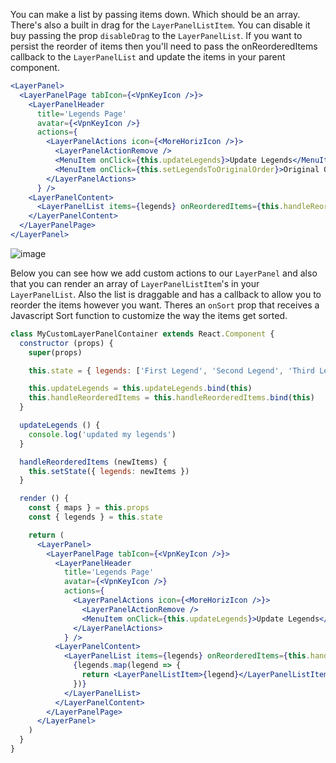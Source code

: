 You can make a list by passing items down. Which should be an array. There's also a built in drag for the `LayerPanelListItem`. You can disable it buy passing the prop `disableDrag` to the `LayerPanelList`. If you want to persist the reorder of items then you'll need to pass the onReorderedItems callback to the `LayerPanelList` and update the items in your parent component.
```jsx
<LayerPanel>
  <LayerPanelPage tabIcon={<VpnKeyIcon />}>
    <LayerPanelHeader
      title='Legends Page'
      avatar={<VpnKeyIcon />}
      actions={
        <LayerPanelActions icon={<MoreHorizIcon />}>
          <LayerPanelActionRemove />
          <MenuItem onClick={this.updateLegends}>Update Legends</MenuItem>
          <MenuItem onClick={this.setLegendsToOriginalOrder}>Original Order Legends</MenuItem>
        </LayerPanelActions>
      } />
    <LayerPanelContent>
      <LayerPanelList items={legends} onReorderedItems={this.handleReorderedItems} />
    </LayerPanelContent>
  </LayerPanelPage>
</LayerPanel>
```
![image](https://github.platforms.engineering/storage/user/2990/files/cf28cb00-86d3-11ea-850b-a33275dd4c1c)

Below you can see how we add custom actions to our `LayerPanel` and also that you can render an array of `LayerPanelListItem`'s in your `LayerPanelList`. Also the list is draggable and has a callback to allow you to reorder the items however you want. Theres an `onSort` prop that receives a Javascript Sort function to customize the way the items get sorted.
```jsx
class MyCustomLayerPanelContainer extends React.Component {
  constructor (props) {
    super(props)

    this.state = { legends: ['First Legend', 'Second Legend', 'Third Legend'] }

    this.updateLegends = this.updateLegends.bind(this)
    this.handleReorderedItems = this.handleReorderedItems.bind(this)
  }

  updateLegends () {
    console.log('updated my legends')
  }

  handleReorderedItems (newItems) {
    this.setState({ legends: newItems })
  }

  render () {
    const { maps } = this.props
    const { legends } = this.state

    return (
      <LayerPanel>
        <LayerPanelPage tabIcon={<VpnKeyIcon />}>
          <LayerPanelHeader
            title='Legends Page'
            avatar={<VpnKeyIcon />}
            actions={
              <LayerPanelActions icon={<MoreHorizIcon />}>
                <LayerPanelActionRemove />
                <MenuItem onClick={this.updateLegends}>Update Legends</MenuItem>
              </LayerPanelActions>
            } />
          <LayerPanelContent>
            <LayerPanelList items={legends} onReorderedItems={this.handleReorderedItems}>
              {legends.map(legend => {
                return <LayerPanelListItem>{legend}</LayerPanelListItem>
              })}
            </LayerPanelList>
          </LayerPanelContent>
        </LayerPanelPage>
      </LayerPanel>
    )
  }
}
```